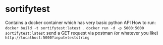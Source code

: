 # sortifytest
Contains a docker container which has very basic python API
How to run:
```docker build -t sortifytest:latest .```
```docker run -d -p 5000:5000 sortifytest:latest```
send a GET request via postman (or whatever you like)
```http://localhost:5000?input=teststring```


